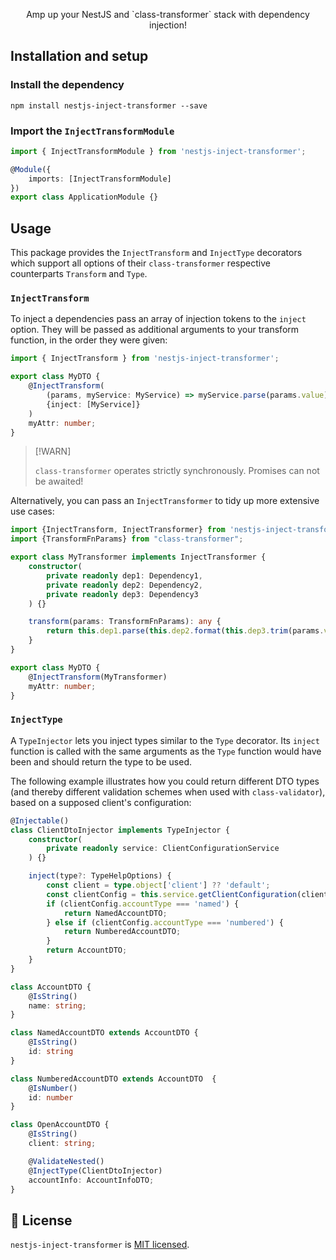 <p align="center">
Amp up your NestJS and `class-transformer` stack with dependency injection!
</p>

## Installation and setup

### Install the dependency

```
npm install nestjs-inject-transformer --save
```

### Import the `InjectTransformModule`

```ts
import { InjectTransformModule } from 'nestjs-inject-transformer';

@Module({
    imports: [InjectTransformModule]
})
export class ApplicationModule {}
```

## Usage

This package provides the `InjectTransform` and `InjectType` decorators
which support all options of their `class-transformer` respective counterparts `Transform` and `Type`.

### `InjectTransform`

To inject a dependencies pass an array of injection tokens to the `inject` option. They will be passed
as additional arguments to your transform function, in the order they were given:

```ts
import { InjectTransform } from 'nestjs-inject-transformer';

export class MyDTO {
    @InjectTransform(
        (params, myService: MyService) => myService.parse(params.value),
        {inject: [MyService]}
    )
    myAttr: number;
}
```

> [!WARN]
>
> `class-transformer` operates strictly synchronously. Promises can not be awaited!

Alternatively, you can pass an `InjectTransformer` to tidy up more extensive use cases:

```ts
import {InjectTransform, InjectTransformer} from 'nestjs-inject-transformer';
import {TransformFnParams} from "class-transformer";

export class MyTransformer implements InjectTransformer {
    constructor(
        private readonly dep1: Dependency1,
        private readonly dep2: Dependency2,
        private readonly dep3: Dependency3
    ) {}

    transform(params: TransformFnParams): any {
        return this.dep1.parse(this.dep2.format(this.dep3.trim(params.value)));
    }
}

export class MyDTO {
    @InjectTransform(MyTransformer)
    myAttr: number;
}
```

### `InjectType`

A `TypeInjector` lets you inject types similar to the `Type` decorator. Its `inject` function is
called with the same arguments as the `Type` function would have been and should return the type
to be used.

The following example illustrates how you could return different DTO types (and thereby different
validation schemes when used with `class-validator`), based on a supposed client's 
configuration:

```ts
@Injectable()
class ClientDtoInjector implements TypeInjector {
    constructor(
        private readonly service: ClientConfigurationService
    ) {}

    inject(type?: TypeHelpOptions) {
        const client = type.object['client'] ?? 'default';
        const clientConfig = this.service.getClientConfiguration(client);
        if (clientConfig.accountType === 'named') {
            return NamedAccountDTO;
        } else if (clientConfig.accountType === 'numbered') {
            return NumberedAccountDTO;
        }
        return AccountDTO;
    }
}

class AccountDTO {
    @IsString()
    name: string;
}

class NamedAccountDTO extends AccountDTO {
    @IsString()
    id: string
}

class NumberedAccountDTO extends AccountDTO  {
    @IsNumber()
    id: number
}

class OpenAccountDTO {
    @IsString()
    client: string;

    @ValidateNested()
    @InjectType(ClientDtoInjector)
    accountInfo: AccountInfoDTO;
}
```

## 📜 License

`nestjs-inject-transformer` is [MIT licensed](LICENSE).

